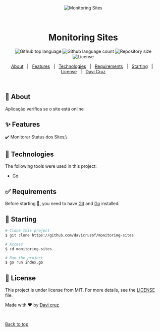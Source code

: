 <div align="center" id="top"> 
  <img src="./.github/app.gif" alt="Monitoring Sites" />

  &#xa0;

  <!-- <a href="https://monitoringsites.netlify.app">Demo</a> -->
</div>

<h1 align="center">Monitoring Sites</h1>

<p align="center">
  <img alt="Github top language" src="https://img.shields.io/github/languages/top/davicruzof/Monitoring-sites?color=56BEB8">

  <img alt="Github language count" src="https://img.shields.io/github/languages/count/davicruzof/monitoring-sites?color=56BEB8">

  <img alt="Repository size" src="https://img.shields.io/github/repo-size/davicruzof/monitoring-sites?color=56BEB8">

  <img alt="License" src="https://img.shields.io/github/license/davicruzof/monitoring-sites?color=56BEB8">

  <!-- <img alt="Github issues" src="https://img.shields.io/github/issues/{{YOUR_GITHUB_USERNAME}}/monitoring-sites?color=56BEB8" /> -->

  <!-- <img alt="Github forks" src="https://img.shields.io/github/forks/{{YOUR_GITHUB_USERNAME}}/monitoring-sites?color=56BEB8" /> -->

  <!-- <img alt="Github stars" src="https://img.shields.io/github/stars/{{YOUR_GITHUB_USERNAME}}/monitoring-sites?color=56BEB8" /> -->
</p>

<!-- Status -->

<!-- <h4 align="center"> 
	🚧  Monitoring Sites 🚀 Under construction...  🚧
</h4> 

<hr> -->

<p align="center">
  <a href="#dart-about">About</a> &#xa0; | &#xa0; 
  <a href="#sparkles-features">Features</a> &#xa0; | &#xa0;
  <a href="#rocket-technologies">Technologies</a> &#xa0; | &#xa0;
  <a href="#white_check_mark-requirements">Requirements</a> &#xa0; | &#xa0;
  <a href="#checkered_flag-starting">Starting</a> &#xa0; | &#xa0;
  <a href="#memo-license">License</a> &#xa0; | &#xa0;
  <a href="https://github.com/davicruzof" target="_blank">Davi Cruz</a>
</p>

<br>

## :dart: About ##

Aplicação verifica se o site está online

## :sparkles: Features ##

:heavy_check_mark: Monitorar Status dos Sites;\


## :rocket: Technologies ##

The following tools were used in this project:

- [Go](https://www.golang.org/)

## :white_check_mark: Requirements ##

Before starting :checkered_flag:, you need to have [Git](https://git-scm.com) and [Go](https://golang.org) installed.

## :checkered_flag: Starting ##

```bash
# Clone this project
$ git clone https://github.com/davicruzof/monitoring-sites

# Access
$ cd monitoring-sites

# Run the project
$ go run index.go

```

## :memo: License ##

This project is under license from MIT. For more details, see the [LICENSE](LICENSE.md) file.


Made with :heart: by <a href="https://github.com/davicruzof" target="_blank">Davi cruz</a>

&#xa0;

<a href="#top">Back to top</a>

